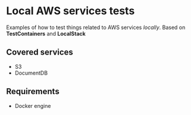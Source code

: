 # Local AWS services tests
Examples of how to test things related to AWS services *locally*.
Based on **TestContainers** and **LocalStack**

## Covered services
- S3
- DocumentDB

## Requirements
- Docker engine